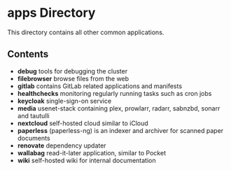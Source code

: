 # apps Directory

This directory contains all other common applications.

## Contents

- **debug** tools for debugging the cluster
- **filebrowser** browse files from the web
- **gitlab** contains GitLab related applications and manifests
- **healthchecks** monitoring regularly running tasks such as cron jobs
- **keycloak** single-sign-on service
- **media** usenet-stack containing plex, prowlarr, radarr, sabnzbd, sonarr and tautulli
- **nextcloud** self-hosted cloud similar to iCloud
- **paperless** (paperless-ng) is an indexer and archiver for scanned paper documents
- **renovate** dependency updater
- **wallabag** read-it-later application, similar to Pocket
- **wiki** self-hosted wiki for internal documentation
